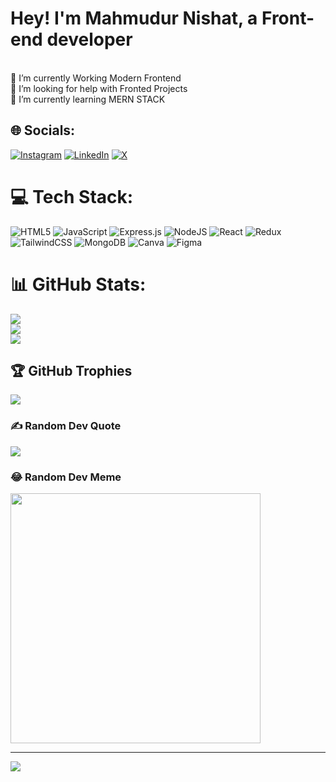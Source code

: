 # Hey! I'm Mahmudur Nishat, a Front-end developer 
<br>👯 I’m currently Working Modern Frontend <br>🤝 I’m looking for help with Fronted Projects <br>🌱 I’m currently learning MERN STACK <br>

## 🌐 Socials:
[![Instagram](https://img.shields.io/badge/Instagram-%23E4405F.svg?logo=Instagram&logoColor=white)](https://www.instagram.com/nishat_0fficial/) [![LinkedIn](https://img.shields.io/badge/LinkedIn-%230077B5.svg?logo=linkedin&logoColor=white)](https://www.linkedin.com/in/mahmudur-nishat/) [![X](https://img.shields.io/badge/X-black.svg?logo=X&logoColor=white)](https://twitter.com/MahmudurNishat) 

# 💻 Tech Stack:
![HTML5](https://img.shields.io/badge/html5-%23E34F26.svg?style=for-the-badge&logo=html5&logoColor=white) ![JavaScript](https://img.shields.io/badge/javascript-%23323330.svg?style=for-the-badge&logo=javascript&logoColor=%23F7DF1E) ![Express.js](https://img.shields.io/badge/express.js-%23404d59.svg?style=for-the-badge&logo=express&logoColor=%2361DAFB) ![NodeJS](https://img.shields.io/badge/node.js-6DA55F?style=for-the-badge&logo=node.js&logoColor=white) ![React](https://img.shields.io/badge/react-%2320232a.svg?style=for-the-badge&logo=react&logoColor=%2361DAFB) ![Redux](https://img.shields.io/badge/redux-%23593d88.svg?style=for-the-badge&logo=redux&logoColor=white) ![TailwindCSS](https://img.shields.io/badge/tailwindcss-%2338B2AC.svg?style=for-the-badge&logo=tailwind-css&logoColor=white) ![MongoDB](https://img.shields.io/badge/MongoDB-%234ea94b.svg?style=for-the-badge&logo=mongodb&logoColor=white) ![Canva](https://img.shields.io/badge/Canva-%2300C4CC.svg?style=for-the-badge&logo=Canva&logoColor=white) ![Figma](https://img.shields.io/badge/figma-%23F24E1E.svg?style=for-the-badge&logo=figma&logoColor=white)
# 📊 GitHub Stats:
![](https://github-readme-stats.vercel.app/api?username=Nishat-64bit)<br/>
![](https://github-readme-streak-stats.herokuapp.com/?username=Nishat-64bit)<br/>
![](https://github-readme-stats.vercel.app/api/top-langs/?username=Nishat-64bit)

## 🏆 GitHub Trophies
![](https://github-profile-trophy.vercel.app/?username=Nishat-64bit)

### ✍️ Random Dev Quote
![](https://quotes-github-readme.vercel.app/api?type=horizontal&theme=radical)


### 😂 Random Dev Meme
<img src='https://randommeme-five.vercel.app/' style="height: 400px;"/>

---
[![](https://visitcount.itsvg.in/api?id=Nishat-64bit)](https://visitcount.itsvg.in)

<!-- Proudly created with GPRM ( https://gprm.itsvg.in ) -->


